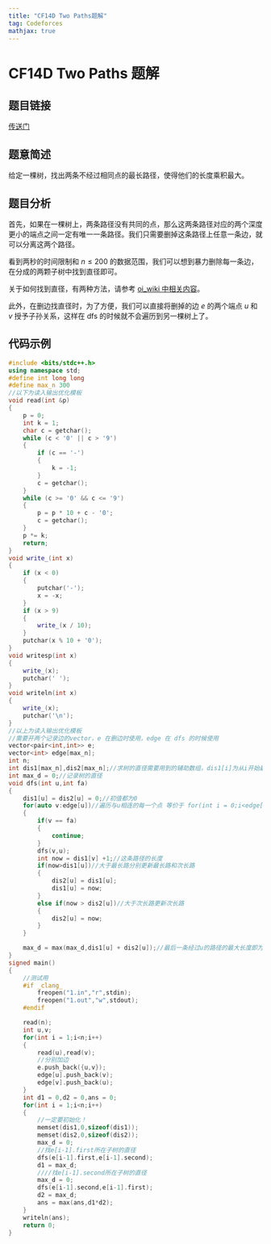 ```yaml
---
title: "CF14D Two Paths题解"
tag: Codeforces
mathjax: true
---
```


# CF14D Two Paths 题解

<!-- more -->


## 题目链接

[传送门](https://www.luogu.com.cn/problem/CF14D)

## 题意简述

给定一棵树，找出两条不经过相同点的最长路径，使得他们的长度乘积最大。

## 题目分析

首先，如果在一棵树上，两条路径没有共同的点，那么这两条路径对应的两个深度更小的端点之间一定有唯一一条路径。我们只需要删掉这条路径上任意一条边，就可以分离这两个路径。

看到两秒的时间限制和 $n \le 200$ 的数据范围，我们可以想到暴力删除每一条边，在分成的两颗子树中找到直径即可。

关于如何找到直径，有两种方法，请参考 [oi_wiki 中相关内容](https://oi-wiki.org/graph/tree-diameter/)。

此外，在删边找直径时，为了方便，我们可以直接将删掉的边 $e$ 的两个端点 $u$ 和 $v$ 授予子孙关系，这样在 dfs 的时候就不会遍历到另一棵树上了。

## 代码示例

```cpp
#include <bits/stdc++.h>
using namespace std;
#define int long long
#define max_n 300
//以下为读入输出优化模板
void read(int &p)
{
    p = 0;
    int k = 1;
    char c = getchar();
    while (c < '0' || c > '9')
    {
        if (c == '-')
        {
            k = -1;
        }
        c = getchar();
    }
    while (c >= '0' && c <= '9')
    {
        p = p * 10 + c - '0';
        c = getchar();
    }
    p *= k;
    return;
}
void write_(int x)
{
    if (x < 0)
    {
        putchar('-');
        x = -x;
    }
    if (x > 9)
    {
        write_(x / 10);
    }
    putchar(x % 10 + '0');
}
void writesp(int x)
{
    write_(x);
    putchar(' ');
}
void writeln(int x)
{
    write_(x);
    putchar('\n');
}
//以上为读入输出优化模板
//需要开两个记录边的vector，e 在删边时使用，edge 在 dfs 的时候使用
vector<pair<int,int>> e;
vector<int> edge[max_n];
int n;
int dis1[max_n],dis2[max_n];//求树的直径需要用到的辅助数组，dis1[i]为从i开始最长的边，dis2[i]为从i开始第二长的边
int max_d = 0;//记录树的直径
void dfs(int u,int fa)
{
    dis1[u] = dis2[u] = 0;//初值都为0
    for(auto v:edge[u])//遍历与u相连的每一个点 等价于 for(int i = 0;i<edge[u].size();i++) v = edge[u][i]
    {
        if(v == fa)
        {
            continue;
        }  
        dfs(v,u);
        int now = dis1[v] +1;//这条路径的长度
        if(now>dis1[u])//大于最长路分别更新最长路和次长路
        {
            dis2[u] = dis1[u];
            dis1[u] = now;
        }
        else if(now > dis2[u])//大于次长路更新次长路
        {
            dis2[u] = now;
        }
    }

    max_d = max(max_d,dis1[u] + dis2[u]);//最后一条经过u的路径的最大长度即为最长路加次长路
}
signed main()
{
    //测试用
    #if _clang_
        freopen("1.in","r",stdin);
        freopen("1.out","w",stdout);
    #endif

    read(n);
    int u,v;
    for(int i = 1;i<n;i++)
    {
        read(u),read(v);
        //分别加边
        e.push_back({u,v});
        edge[u].push_back(v);
        edge[v].push_back(u);
    }
    int d1 = 0,d2 = 0,ans = 0;
    for(int i = 1;i<n;i++)
    {
        //一定要初始化！
        memset(dis1,0,sizeof(dis1));
        memset(dis2,0,sizeof(dis2));
        max_d = 0;
        //找e[i-1].first所在子树的直径
        dfs(e[i-1].first,e[i-1].second);
        d1 = max_d;
        ////找e[i-1].second所在子树的直径
        max_d = 0;
        dfs(e[i-1].second,e[i-1].first);
        d2 = max_d;
        ans = max(ans,d1*d2);
    }
    writeln(ans);
    return 0;
}
```
